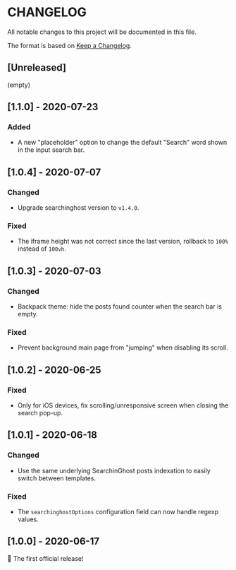 # CHANGELOG

All notable changes to this project will be documented in this file.

The format is based on [Keep a Changelog](https://keepachangelog.com/en/1.0.0/).


## [Unreleased]
(empty)


## [1.1.0] - 2020-07-23
### Added
- A new "placeholder" option to change the default "Search" word shown in the input search bar.


## [1.0.4] - 2020-07-07
### Changed
- Upgrade searchinghost version to `v1.4.0`.

### Fixed
- The iframe height was not correct since the last version, rollback to `100%` instead of `100vh`.


## [1.0.3] - 2020-07-03
### Changed
- Backpack theme: hide the posts found counter when the search bar is empty.

### Fixed
- Prevent background main page from "jumping" when disabling its scroll.

## [1.0.2] - 2020-06-25
### Fixed
- Only for iOS devices, fix scrolling/unresponsive screen when closing the search pop-up.


## [1.0.1] - 2020-06-18
### Changed
- Use the same underlying SearchinGhost posts indexation to easily switch between templates.

### Fixed
- The `searchinghostOptions` configuration field can now handle regexp values.


## [1.0.0] - 2020-06-17
🚀 The first official release!
